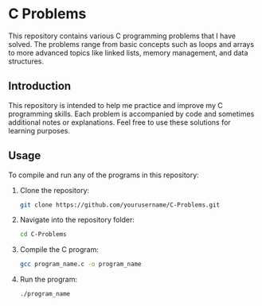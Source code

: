# C Problems

This repository contains various C programming problems that I have solved. The problems range from basic concepts such as loops and arrays to more advanced topics like linked lists, memory management, and data structures.
## Introduction

This repository is intended to help me practice and improve my C programming skills. Each problem is accompanied by code and sometimes additional notes or explanations. Feel free to use these solutions for learning purposes.

## Usage

To compile and run any of the programs in this repository:

1. Clone the repository:
   ```bash
   git clone https://github.com/yourusername/C-Problems.git
   
2. Navigate into the repository folder:
    ```bash
    cd C-Problems

3. Compile the C program:
    ```bash
    gcc program_name.c -o program_name
    
4. Run the program:
    ```bash
    ./program_name

